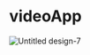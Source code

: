 # videoApp
![Untitled design-7](https://github.com/Miyuki-yuki/videoApp/assets/87884079/54af306d-fd4c-46ee-9fef-cfacc3287c4f)

